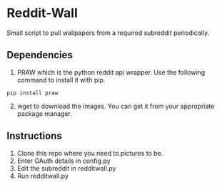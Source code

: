 # Reddit-Wall
Small script to pull wallpapers from a required subreddit periodically.

## Dependencies
1. PRAW which is the python reddit api wrapper. Use the following command to install it with pip.
```
pip install praw
```
2. wget to download the images. You can get it from your appropriate package manager.

## Instructions
1. Clone this repo where you need to pictures to be.
2. Enter OAuth details in config.py
3. Edit the subreddit in redditwall.py
4. Run redditwall.py
